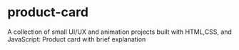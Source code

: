 # product-card
A collection of small UI/UX and animation projects built with HTML,CSS, and JavaScript: Product card with brief explanation
